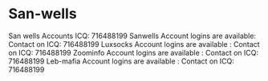 # San-wells
San wells Accounts  ICQ: 716488199
Sanwells Account logins are available: Contact on ICQ: 716488199
Luxsocks Account logins are available : Contact on ICQ: 716488199
Zoominfo Account logins are available : Contact on ICQ: 716488199
Leb-mafia Account logins are available : Contact on ICQ: 716488199
